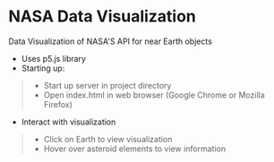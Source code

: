 # NASA Data Visualization

Data Visualization of NASA'S API for near Earth objects
* Uses p5.js library
* Starting up:
> * Start up server in project directory
> * Open index.html in web browser (Google Chrome or Mozilla Firefox)
* Interact with visualization
> * Click on Earth to view visualization
> * Hover over asteroid elements to view information
